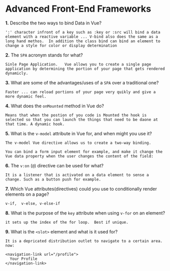 # Advanced Front-End Frameworks


**1.** Describe the two ways to bind Data in Vue?
<!-- enter you answer in the space below -->
```
':' character infront of a key such as :key or :src will bind a data element with a reactive variable ... V-bind also does the same as a long hand methos.  In addition the class bind can bind an element to change a style for color or display determination 
```

**2.** The `SPA` acronym stands for what?
<!-- enter you answer in the space below -->
```
Sinle Page Application.   Vue allows you to create a single page application by determining the portion of your page that gets rendered dynamicly.
```
**3.** What are some of the advantages/uses of a `SPA` over a traditional one?
<!-- enter you answer in the space below -->
```
Faster ... can reload portions of your page very quikly and give a more dynamic feel.
```
**4.** What does the `onMounted` method in Vue do?
<!-- enter you answer in the space below -->
```
Means that when the postion of you code is Mounted the hook is selected so that you can launch the things that need to be daone at that time. A dynamic hook.
```
**5.** What is the `v-model` attribute in Vue for, and when might you use it?
<!-- enter you answer in the space below -->
```
The v-model Vue directive allows us to create a two-way binding.

You can bind a form input element for example, and make it change the Vue data property when the user changes the content of the field:
```
**6.** The `v:on` (`@`) directive can be used for what?
<!-- enter you answer in the space below -->
```
It is a listener that is activated on a data element to sense a change. Such as a button push for example.
```
**7.** Which Vue attributes(directives) could you use to conditionally render elements on a page?
<!-- enter you answer in the space below -->
```
v-if,  v-else, v-else-if
```
**8.** What is the purpose of the `key` attribute when using `v-for` on an element?
<!-- enter you answer in the space below -->
```
it sets up the index of the for loop.  Best if unique.
```
**9.** What is the `<slot>` element and what is it used for?
<!-- enter you answer in the space below -->
```
It is a depricated distribution outlet to navigate to a certain area.
now: 

<navigation-link url="/profile">
  Your Profile
</navigation-link>
```